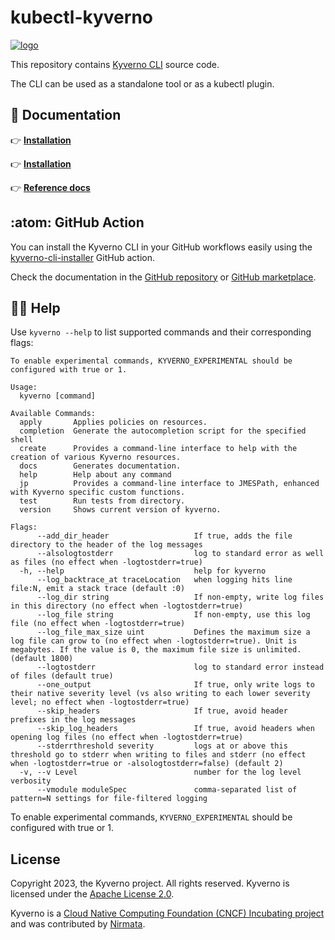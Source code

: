 # kubectl-kyverno

<a href="https://kyverno.io" rel="kyverno.io">![logo](../../../img/Kyverno_Horizontal.png)</a>

This repository contains [Kyverno CLI](https://kyverno.io/docs/kyverno-cli/) source code.

The CLI can be used as a standalone tool or as a kubectl plugin.

## 📙 Documentation

👉 **[Installation](https://kyverno.io/docs/kyverno-cli/#building-and-installing-the-cli)**

👉 **[Installation](https://kyverno.io/docs/kyverno-cli/#cli-commands)**

👉 **[Reference docs](../../../docs/user/cli/kyverno.md)**

## :atom: GitHub Action

You can install the Kyverno CLI in your GitHub workflows easily using the [kyverno-cli-installer](https://github.com/kyverno/action-install-cli) GitHub action.

Check the documentation in the [GitHub repository](https://github.com/kyverno/action-install-cli) or [GitHub marketplace](https://github.com/marketplace/actions/kyverno-cli-installer).

## 🙋‍♂️ Help

Use `kyverno --help` to list supported commands and their corresponding flags:

```shell
To enable experimental commands, KYVERNO_EXPERIMENTAL should be configured with true or 1.

Usage:
  kyverno [command]

Available Commands:
  apply       Applies policies on resources.
  completion  Generate the autocompletion script for the specified shell
  create      Provides a command-line interface to help with the creation of various Kyverno resources.
  docs        Generates documentation.
  help        Help about any command
  jp          Provides a command-line interface to JMESPath, enhanced with Kyverno specific custom functions.
  test        Run tests from directory.
  version     Shows current version of kyverno.

Flags:
      --add_dir_header                   If true, adds the file directory to the header of the log messages
      --alsologtostderr                  log to standard error as well as files (no effect when -logtostderr=true)
  -h, --help                             help for kyverno
      --log_backtrace_at traceLocation   when logging hits line file:N, emit a stack trace (default :0)
      --log_dir string                   If non-empty, write log files in this directory (no effect when -logtostderr=true)
      --log_file string                  If non-empty, use this log file (no effect when -logtostderr=true)
      --log_file_max_size uint           Defines the maximum size a log file can grow to (no effect when -logtostderr=true). Unit is megabytes. If the value is 0, the maximum file size is unlimited. (default 1800)
      --logtostderr                      log to standard error instead of files (default true)
      --one_output                       If true, only write logs to their native severity level (vs also writing to each lower severity level; no effect when -logtostderr=true)
      --skip_headers                     If true, avoid header prefixes in the log messages
      --skip_log_headers                 If true, avoid headers when opening log files (no effect when -logtostderr=true)
      --stderrthreshold severity         logs at or above this threshold go to stderr when writing to files and stderr (no effect when -logtostderr=true or -alsologtostderr=false) (default 2)
  -v, --v Level                          number for the log level verbosity
      --vmodule moduleSpec               comma-separated list of pattern=N settings for file-filtered logging
```

To enable experimental commands, `KYVERNO_EXPERIMENTAL` should be configured with true or 1.

## License

Copyright 2023, the Kyverno project. All rights reserved. Kyverno is licensed under the [Apache License 2.0](LICENSE).

Kyverno is a [Cloud Native Computing Foundation (CNCF) Incubating project](https://www.cncf.io/projects/) and was contributed by [Nirmata](https://nirmata.com/?utm_source=github&utm_medium=repository).
